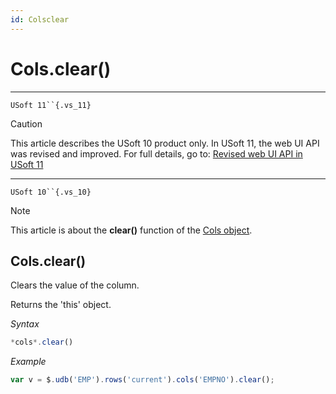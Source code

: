 ```yaml
---
id: Colsclear
---
```


# Cols.clear()



----

`USoft 11``{.vs_11}`

> [!CAUTION]
> This article describes the USoft 10 product only.
> In USoft 11, the web UI API was revised and improved. For full details, go to:
> [Revised web UI API in USoft 11](/docs/Web%20and%20app%20UIs/UDB%20udb/Revised%20web%20UI%20API%20in%20USoft%2011.md)

----

`USoft 10``{.vs_10}`

> [!NOTE]
> This article is about the **clear()** function of the [Cols object](/docs/Web%20and%20app%20UIs/UDB%20Cols).

## **Cols.clear()**

Clears the value of the column.

Returns the 'this' object.

*Syntax*

```js
*cols*.clear()
```

*Example*

```js
var v = $.udb('EMP').rows('current').cols('EMPNO').clear();
```

 